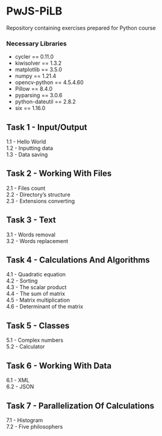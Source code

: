 # PwJS-PiLB
Repository containing exercises prepared for Python course


### Necessary Libraries
- cycler == 0.11.0
- kiwisolver == 1.3.2
- matplotlib == 3.5.0
- numpy == 1.21.4
- opencv-python == 4.5.4.60
- Pillow == 8.4.0
- pyparsing == 3.0.6
- python-dateutil == 2.8.2
- six == 1.16.0


## Task 1 - Input/Output
1.1 - Hello World <br /> 
1.2 - Inputting data <br />
1.3 - Data saving <br />

## Task 2 - Working With Files
2.1 - Files count <br /> 
2.2 - Directory’s structure <br />
2.3 - Extensions converting <br />

## Task 3 - Text
3.1 - Words removal <br /> 
3.2 - Words replacement <br />

## Task 4 - Calculations And Algorithms
4.1 - Quadratic equation <br /> 
4.2 - Sorting <br />
4.3 - The scalar product <br /> 
4.4 - The sum of matrix <br /> 
4.5 - Matrix multiplication <br /> 
4.6 - Determinant of the matrix <br /> 

## Task 5 - Classes
5.1 - Complex numbers <br /> 
5.2 - Calculator <br />

## Task 6 - Working With Data
6.1 - XML <br /> 
6.2 - JSON <br />

## Task 7 - Parallelization Of Calculations
7.1 - Histogram <br /> 
7.2 - Five philosophers <br />



